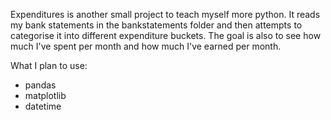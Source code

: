 Expenditures is another small project to teach myself more python.
It reads my bank statements in the bankstatements folder and then attempts to categorise it into different expenditure buckets.
The goal is also to see how much I've spent per month and how much I've earned per month.

What I plan to use:
- pandas
- matplotlib
- datetime
